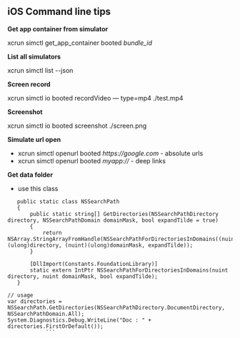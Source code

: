 ## iOS Command line tips
**Get app container from simulator**

xcrun simctl get_app_container booted _bundle_id_

**List all simulators**

xcrun simctl list --json

**Screen record**

xcrun simctl io booted recordVideo — type=mp4 ./test.mp4

**Screenshot**

xcrun simctl io booted screenshot ./screen.png

**Simulate url open**

* xcrun simctl openurl booted _https://google.com_ - absolute urls
* xcrun simctl openurl booted _myapp://_ - deep links

**Get data folder**
* use this class
 ```
    public static class NSSearchPath
    {
        public static string[] GetDirectories(NSSearchPathDirectory directory, NSSearchPathDomain domainMask, bool expandTilde = true)
        {
            return NSArray.StringArrayFromHandle(NSSearchPathForDirectoriesInDomains((nuint)(ulong)directory, (nuint)(ulong)domainMask, expandTilde));
        }

        [DllImport(Constants.FoundationLibrary)]
        static extern IntPtr NSSearchPathForDirectoriesInDomains(nuint directory, nuint domainMask, bool expandTilde);
    }
    
// usage
var directories = NSSearchPath.GetDirectories(NSSearchPathDirectory.DocumentDirectory, NSSearchPathDomain.All);
System.Diagnostics.Debug.WriteLine("Doc : " + directories.FirstOrDefault());
             ```
